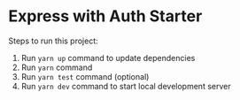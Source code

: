 # Express with Auth Starter

Steps to run this project:

1. Run `yarn up` command to update dependencies
1. Run `yarn` command
1. Run `yarn test` command (optional)
1. Run `yarn dev` command to start local development server
